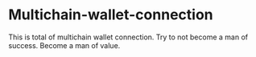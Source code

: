 # Multichain-wallet-connection
This is total of multichain wallet connection. Try to not become a man of success. Become a man of value.
